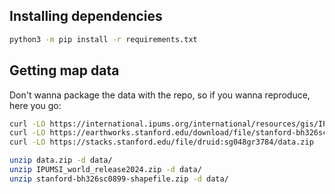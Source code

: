 
## Installing dependencies
```bash
python3 -m pip install -r requirements.txt
```

## Getting map data
Don't wanna package the data with the repo, so if you wanna reproduce, here you go:
```bash
curl -LO https://international.ipums.org/international/resources/gis/IPUMSI_world_release2024.zip
curl -LO https://earthworks.stanford.edu/download/file/stanford-bh326sc0899-shapefile.zip
curl -LO https://stacks.stanford.edu/file/druid:sg048gr3784/data.zip

unzip data.zip -d data/
unzip IPUMSI_world_release2024.zip -d data/
unzip stanford-bh326sc0899-shapefile.zip -d data/
```

